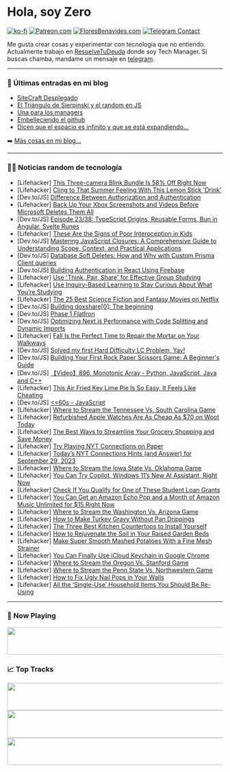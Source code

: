# Hola, soy Zero

[![ko-fi](https://ko-fi.com/img/githubbutton_sm.svg)](https://ko-fi.com/J3J4N0LUK)
[![Patreon.com](https://img.shields.io/endpoint.svg?url=https%3A%2F%2Fshieldsio-patreon.vercel.app%2Fapi%3Fusername%3Dzerodragon%26type%3Dpatrons&style=for-the-badge)](https://patreon.com/zerodragon)
[![FloresBenavides.com](https://img.shields.io/website?down_message=oops&label=MiBlog&style=for-the-badge&up_message=online&url=https%3A%2F%2Ffloresbenavides.com)](https://floresbenavides.com)
[![Telegram Contact](https://img.shields.io/badge/escr%C3%ADbeme-ZeroDragon-%2326A5E4?style=for-the-badge&logo=telegram)](https://t.me/zerodragon)

Me gusta crear cosas y experimentar con tecnología que no entiendo.
Actualmente trabajo en [ResuelveTuDeuda](http://github.com/resuelve) donde soy Tech Manager.
Si buscas chamba, mandame un mensaje en [telegram](https://t.me/zerodragon).

---

### 📕 Últimas entradas en mi blog
<!-- BLOG-POST-LIST:START -->
- [SiteCraft Desplegado](https://floresbenavides.com/sitecraft-desplegado/)
- [El Triángulo de Sierpinski y el random en JS](https://floresbenavides.com/el-triangulo-de-sierpinski-y-el-random-en-js/)
- [Una para los managers](https://floresbenavides.com/una-para-los-managers/)
- [Embelleciendo el github](https://floresbenavides.com/embelleciendo-el-github/)
- [Dicen que el espacio es infinito y que se está expandiendo…](https://floresbenavides.com/dicen-que-el-espacio-es-infinito-y-que-se-esta-expandiendo/)
<!-- BLOG-POST-LIST:END -->

➡️ [Más cosas en mi blog...](https://floresbenavides.com)

---

### 👨‍💻 Noticias random de tecnología
<!-- TECH-POSTS:START -->
- [Lifehacker] [This Three-camera Blink Bundle Is 58% Off Right Now](https://lifehacker.com/this-three-camera-blink-bundle-is-58-off-right-now-1850887133)
- [Lifehacker] [Cling to That Summer Feeling With This Lemon Stick &#39;Drink&#39;](https://lifehacker.com/cling-to-that-summer-feeling-with-this-lemon-stick-drin-1850887254)
- [Dev.to/JS] [Difference Between Authorization and Authentication](https://dev.to/emmanuelawolu/difference-between-authorization-and-authentication-58gn)
- [Lifehacker] [Back Up Your Xbox Screenshots and Videos Before Microsoft Deletes Them All](https://lifehacker.com/back-up-your-xbox-screenshots-and-videos-before-microso-1850886074)
- [Dev.to/JS] [Episode 23/38: TypeScript Origins, Reusable Forms, Bun in Angular, Svelte Runes](https://dev.to/this-is-angular/episode-2338-typescript-origins-reusable-forms-bun-in-angular-svelte-runes-1g54)
- [Lifehacker] [These Are the Signs of Poor Interoception in Kids](https://lifehacker.com/these-are-the-signs-of-poor-interoception-in-kids-1850884972)
- [Dev.to/JS] [Mastering JavaScript Closures: A Comprehensive Guide to Understanding Scope, Context, and Practical Applications](https://dev.to/iamcymentho/mastering-javascript-closures-a-comprehensive-guide-to-understanding-scope-context-and-practical-applications-1j9o)
- [Dev.to/JS] [Database Soft Deletes: How and Why with Custom Prisma Client queries](https://dev.to/jeff_codes/database-soft-deletes-how-and-why-with-custom-prisma-client-queries-2ga7)
- [Dev.to/JS] [Building Authentication in React Using Firebase](https://dev.to/jps27cse/building-authentication-in-react-using-firebase-2ihl)
- [Lifehacker] [Use &#39;Think, Pair, Share&#39; for Effective Group Studying](https://lifehacker.com/use-think-pair-share-for-effective-group-studying-1850885376)
- [Lifehacker] [Use Inquiry-Based Learning to Stay Curious About What You’re Studying](https://lifehacker.com/use-inquiry-based-learning-to-stay-curious-about-what-y-1850885326)
- [Lifehacker] [The 25 Best Science Fiction and Fantasy Movies on Netflix](https://lifehacker.com/the-best-science-fiction-and-fantasy-movies-on-netflix-1850881836)
- [Dev.to/JS] [Building doxshare[0]: The beginning](https://dev.to/shaancodes/building-doxshare0-the-beginning-55h2)
- [Dev.to/JS] [Phase 1 FlatIron](https://dev.to/mariov/phase-1-flatiron-5946)
- [Dev.to/JS] [Optimizing Next.js Performance with Code Splitting and Dynamic Imports](https://dev.to/rupadana/optimizing-nextjs-performance-with-code-splitting-and-dynamic-imports-2hhl)
- [Lifehacker] [Fall Is the Perfect Time to Repair the Mortar on Your Walkways](https://lifehacker.com/fall-is-the-perfect-time-to-repair-the-mortar-on-your-w-1850884311)
- [Dev.to/JS] [Solved my first Hard Difficulty LC Problem, Yay!](https://dev.to/raihanmahmudiut/solved-my-first-hard-difficulty-lc-problem-yay-m8k)
- [Dev.to/JS] [Building Your First Rock Paper Scissors Game: A Beginner&#39;s Guide](https://dev.to/aniiket/building-your-first-rock-paper-scissors-game-a-beginners-guide-2gdm)
- [Dev.to/JS] [【Video】896. Monotonic Array - Python, JavaScript, Java and C++](https://dev.to/niitsken/video-896-monotonic-array-python-javascript-java-and-c-50kk)
- [Lifehacker] [This Air Fried Key Lime Pie Is So Easy, It Feels Like Cheating](https://lifehacker.com/this-air-fried-key-lime-pie-is-so-easy-it-feels-like-c-1850871411)
- [Dev.to/JS] [&lt;=60s - JavaScript](https://dev.to/easewithtuts/60s-javascript-4dm2)
- [Lifehacker] [Where to Stream the Tennessee Vs. South Carolina Game](https://lifehacker.com/where-to-stream-the-tennessee-vs-south-carolina-game-1850884935)
- [Lifehacker] [Refurbished Apple Watches Are As Cheap As $70 on Woot Today](https://lifehacker.com/refurbished-apple-watches-are-as-cheap-as-70-on-woot-t-1850884670)
- [Lifehacker] [The Best Ways to Streamline Your Grocery Shopping and Save Money](https://lifehacker.com/the-best-ways-to-streamline-your-grocery-shopping-and-s-1850883509)
- [Lifehacker] [Try Playing NYT Connections on Paper](https://lifehacker.com/try-playing-nyt-connections-on-paper-1850883755)
- [Lifehacker] [Today’s NYT Connections Hints &lpar;and Answer&rpar; for September 29, 2023](https://lifehacker.com/nyt-connections-answer-today-september-29-2023-1850881958)
- [Lifehacker] [Where to Stream the Iowa State Vs. Oklahoma Game](https://lifehacker.com/where-to-stream-the-iowa-state-vs-oklahoma-game-1850884575)
- [Lifehacker] [You Can Try Copilot, Windows 11’s New AI Assistant, Right Now](https://lifehacker.com/you-can-try-copilot-windows-11-s-new-ai-assistant-rig-1850884313)
- [Lifehacker] [Check If You Qualify for One of These Student Loan Grants](https://lifehacker.com/check-if-you-qualify-for-one-of-these-student-loan-gran-1850882286)
- [Lifehacker] [You Can Get an Amazon Echo Pop and a Month of Amazon Music Unlimited for $15 Right Now](https://lifehacker.com/you-can-get-an-amazon-echo-pop-and-a-month-of-amazon-mu-1850883447)
- [Lifehacker] [Where to Stream the Washington Vs. Arizona Game](https://lifehacker.com/where-to-stream-the-washington-vs-arizona-game-1850884048)
- [Lifehacker] [How to Make Turkey Gravy Without Pan Drippings](https://lifehacker.com/how-to-make-turkey-gravy-without-pan-drippings-1830415802)
- [Lifehacker] [The Three Best Kitchen Countertops to Install Yourself](https://lifehacker.com/the-best-kitchen-countertops-to-install-yourself-1850880923)
- [Lifehacker] [How to Rejuvenate the Soil in Your Raised Garden Beds](https://lifehacker.com/how-to-rejuvenate-soil-in-raised-garden-beds-1850882749)
- [Lifehacker] [Make Super Smooth Mashed Potatoes With a Fine Mesh Strainer](https://lifehacker.com/how-to-make-mashed-potatoes-without-lumps-1850883812)
- [Lifehacker] [You Can Finally Use iCloud Keychain in Google Chrome](https://lifehacker.com/you-can-finally-use-icloud-keychain-in-google-chrome-1850883588)
- [Lifehacker] [Where to Stream the Oregon Vs. Stanford Game](https://lifehacker.com/where-to-stream-the-oregon-vs-stanford-game-1850883655)
- [Lifehacker] [Where to Stream the Penn State Vs. Northwestern Game](https://lifehacker.com/where-to-stream-the-penn-state-vs-northwestern-game-1850882748)
- [Lifehacker] [How to Fix Ugly Nail Pops in Your Walls](https://lifehacker.com/how-to-fix-nail-pops-in-walls-1850882251)
- [Lifehacker] [All the ‘Single-Use’ Household Items You Should Be Re-Using](https://lifehacker.com/all-the-single-use-household-items-you-should-be-re-u-1850883065)<!-- TECH-POSTS:END -->

---

### 🎵 Now Playing
<a href="https://spotify-now-playing-dun.vercel.app/now-playing?open"><img src="https://spotify-now-playing-dun.vercel.app/now-playing" width="540" height="64"></a>

### 📈 Top Tracks
<a href="https://spotify-now-playing-dun.vercel.app/top-tracks?i=1&open"><img src="https://spotify-now-playing-dun.vercel.app/top-tracks?i=1" width="540" height="64"></a>
<a href="https://spotify-now-playing-dun.vercel.app/top-tracks?i=2&open"><img src="https://spotify-now-playing-dun.vercel.app/top-tracks?i=2" width="540" height="64"></a>
<a href="https://spotify-now-playing-dun.vercel.app/top-tracks?i=3&open"><img src="https://spotify-now-playing-dun.vercel.app/top-tracks?i=3" width="540" height="64"></a>
